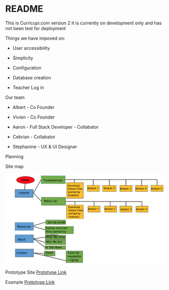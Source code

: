 # README

This is Curricupi.com version 2
It is currently on development only and has not been test for deployment


Things we have impoved on:

* User accessibility

* Simplicity

* Configuration

* Database creation

* Teacher Log in



Our team

* Albert - Co Founder

* Vivien - Co Founder

* Aaron - Full Stack Developer - Collabator

* Cebrian - Collabator

* Stephanine - UX & UI Designer


Planning

Site map

![site map image](planning/site_map_01.png "Site Map v.01")


Prototype Site
[Prototype Link](https://curricupi.herokuapp.com/)

Example
[Prototype Link](https://projects.invisionapp.com/share/KBDYHVQC9#/screens/258391130)
